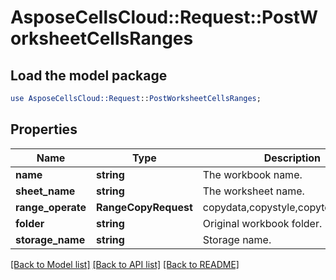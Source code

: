 # AsposeCellsCloud::Request::PostWorksheetCellsRanges 

## Load the model package
```perl
use AsposeCellsCloud::Request::PostWorksheetCellsRanges;
```

## Properties
Name | Type | Description | Notes
------------ | ------------- | ------------- | -------------
**name** | **string** | The workbook name. |
**sheet_name** | **string** | The worksheet name. |
**range_operate** | **RangeCopyRequest** | copydata,copystyle,copyto,copyvalue |
**folder** | **string** | Original workbook folder. |
**storage_name** | **string** | Storage name. |  

[[Back to Model list]](../README.md#documentation-for-requests) [[Back to API list]](../README.md#documentation-for-api-endpoints) [[Back to README]](../README.md)

